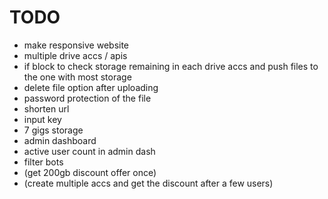 # TODO

- make responsive website
- multiple drive accs / apis
- if block to check storage remaining in each drive accs and push files to the one with most storage
- delete file option after uploading
- password protection of the file
- shorten url
- input key
- 7 gigs storage
- admin dashboard
- active user count in admin dash
- filter bots
- (get 200gb discount offer once)
- (create multiple accs and get the discount after a few users)
